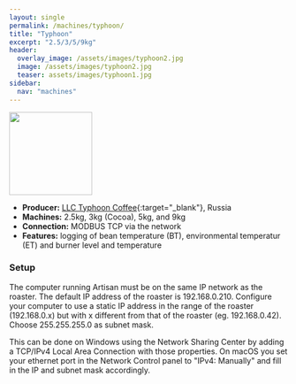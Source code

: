 ```yaml
---
layout: single
permalink: /machines/typhoon/
title: "Typhoon"
excerpt: "2.5/3/5/9kg"
header:
  overlay_image: /assets/images/typhoon2.jpg
  image: /assets/images/typhoon2.jpg
  teaser: assets/images/typhoon1.jpg
sidebar:
  nav: "machines"
---
```


<img class="tab-image" src="{{ site.baseurl }}/assets/images/supporter-badge.png" width="150px">

* __Producer:__ [LLC Typhoon Coffee](https://typhoon.coffee/){:target="_blank"}, Russia
* __Machines:__ 2.5kg, 3kg (Cocoa), 5kg, and 9kg
* __Connection:__ MODBUS TCP via the network
* __Features:__ logging of bean temperature (BT), environmental temperatur (ET) and burner level and temperature


### Setup

The computer running Artisan must be on the same IP network as the roaster. The default IP address of the roaster is 192.168.0.210. Configure your computer to use a static IP address in the range of the roaster (192.168.0.x) but with x different from that of the roaster (eg. 192.168.0.42). Choose 255.255.255.0 as subnet mask. 
 
This can be done on Windows using the Network Sharing Center by adding a TCP/IPv4 Local Area Connection with those properties. On macOS you set your ethernet port in the Network Control panel to "IPv4: Manually" and fill in the IP and subnet mask accordingly.